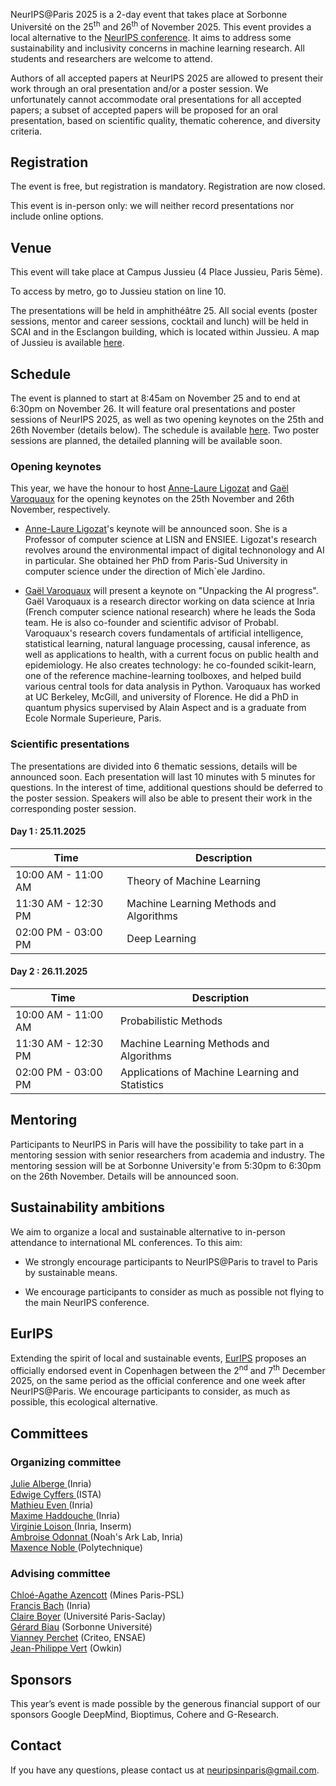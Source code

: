 NeurIPS@Paris 2025 is a 2-day event that takes place at Sorbonne Université on the 25<sup>th</sup> and 26<sup>th</sup> of November 2025. This event provides a local alternative to the <a href="https://nips.cc/">NeurIPS conference</a>. It aims to address some sustainability and inclusivity concerns in machine learning research. All students and researchers are welcome to attend.

Authors of all accepted papers at NeurIPS 2025 are allowed to present their work through an oral presentation and/or a poster session. We unfortunately cannot accommodate oral presentations for all accepted papers; a subset of accepted papers will be proposed for an oral presentation, based on scientific quality, thematic coherence, and diversity criteria.

## Registration
The event is free, but registration is mandatory. Registration are now closed. 

This event is in-person only: we will neither record presentations nor include online options.

## Venue
This event will take place at Campus Jussieu (4 Place Jussieu, Paris 5ème).

To access by metro, go to Jussieu station on line 10.

The presentations will be held in amphithéâtre 25. All social events (poster sessions, mentor and career sessions, cocktail and lunch) will be held in SCAI and in the Esclangon building, which is located within Jussieu. A map of Jussieu is available <a href="docs/assets/plan_neurips2022v2.jpg"> here</a>.

## Schedule 
The event is planned to start at 8:45am on November 25 and to end at 6:30pm on November 26.
It will feature oral presentations and poster sessions of NeurIPS 2025, as well as two opening keynotes on the 25th and 26th November (details below).
The schedule is available <a href="docs/assets/Schedule_2025.pdf"> here</a>. Two poster sessions are planned, the detailed planning will be available soon.

### Opening keynotes
This year, we have the honour to host [Anne-Laure Ligozat](https://perso.limsi.fr/annlor/) and [Gaël Varoquaux](https://gael-varoquaux.info/) for the opening keynotes on the 25th November and 26th November, respectively.

- [Anne-Laure Ligozat](https://perso.limsi.fr/annlor/)'s keynote will be announced soon. She is a Professor of computer science at LISN and ENSIEE. Ligozat's research revolves around the environmental impact of digital technonology and AI in particular.
She obtained her PhD from Paris-Sud University in computer science under the direction of Mich\`ele Jardino.

- [Gaël Varoquaux](https://gael-varoquaux.info/) will present a keynote on "Unpacking the AI progress". Gaël Varoquaux is a research director working on data science at Inria (French computer science national research) where he leads the Soda team. He is also co-founder and scientific advisor of Probabl. Varoquaux's research covers fundamentals of artificial intelligence, statistical learning, natural language processing, causal inference, as well as applications to health, with a current focus on public health and epidemiology. He also creates technology: he co-founded scikit-learn, one of the reference machine-learning toolboxes, and helped build various central tools for data analysis in Python. Varoquaux has worked at UC Berkeley, McGill, and university of Florence. He did a PhD in quantum physics supervised by Alain Aspect and is a graduate from Ecole Normale Superieure, Paris.

### Scientific presentations
The presentations are divided into 6 thematic sessions, details will be announced soon. Each presentation will last 10 minutes with 5 minutes for questions. In the interest of time, additional questions should be deferred to the poster session. Speakers will also be able to present their work in the corresponding poster session.

#### Day 1 : 25.11.2025

| **Time** | **Description** |
| -----| ----------- |
| 10:00 AM - 11:00 AM | Theory of Machine Learning |
| 11:30 AM - 12:30 PM | Machine Learning Methods and Algorithms|
| 02:00 PM - 03:00 PM | Deep Learning |


#### Day 2 : 26.11.2025

| **Time** | **Description** |
| -----| ----------- |
| 10:00 AM - 11:00 AM | Probabilistic Methods |
| 11:30 AM - 12:30 PM | Machine Learning Methods and Algorithms|
| 02:00 PM - 03:00 PM | Applications of Machine Learning and Statistics |

## Mentoring
Participants to NeurIPS in Paris will have the possibility to take part in a mentoring session with senior researchers from academia and industry. The mentoring session will be at Sorbonne University\'e from 5:30pm to 6:30pm on the 26th November. Details will be announced soon.

## Sustainability ambitions

We aim to organize a local and sustainable alternative to in-person attendance to international ML conferences. To this aim:

- We strongly encourage participants to NeurIPS@Paris to travel to Paris by sustainable means.
<!-- - We offer fully vegeterian catering. -->
- We encourage participants to consider as much as possible not flying to the main NeurIPS conference.

## EurIPS
Extending the spirit of local and sustainable events, [EurIPS](https://eurips.cc/) proposes an officially endorsed event in Copenhagen between the 2<sup>nd</sup> and 7<sup>th</sup> December 2025, on the same period as the official conference and one week after NeurIPS@Paris. We encourage participants to consider, as much as possible, this ecological alternative.

## Committees

### Organizing committee

<a href="https://jualberge.github.io/"> Julie Alberge </a> (Inria) <br>
<a href="http://perso.ens-lyon.fr/edwige.cyffers/"> Edwige Cyffers </a> (ISTA) <br>
<a href="https://mathieueven.netlify.app/"> Mathieu Even </a> (Inria) <br>
<a href="https://maximehaddouche.github.io/"> Maxime Haddouche </a> (Inria) <br>
<a href="https://vloison.github.io/"> Virginie Loison </a> (Inria, Inserm) <br>
<a href="https://ambroiseodt.github.io/"> Ambroise Odonnat </a> (Noah's Ark Lab, Inria) <br>
<a href="https://maxencenoble.github.io/"> Maxence Noble </a> (Polytechnique) <br>

### Advising committee

[Chloé-Agathe Azencott](https://cazencott.info/) (Mines Paris-PSL) <br>
[Francis Bach](https://www.di.ens.fr/~fbach/) (Inria) <br>
[Claire Boyer](https://www.imo.universite-paris-saclay.fr/~claire.boyer/) (Université Paris-Saclay) <br>
[Gérard Biau](https://perso.lpsm.paris/~biau/) (Sorbonne Université)<br>
[Vianney Perchet](https://vianney.ai/) (Criteo, ENSAE) <br>
[Jean-Philippe Vert](https://members.cbio.mines-paristech.fr/~jvert/) (Owkin) <br>

## Sponsors

This year’s event is made possible by the generous financial support of our sponsors Google DeepMind, Bioptimus, Cohere and G-Research.

## Contact

If you have any questions, please contact us at [neuripsinparis@gmail.com](mailto:neuripsinparis@gmail.com).

